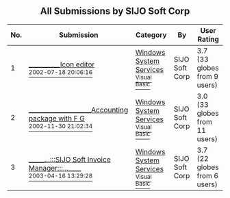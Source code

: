 ﻿<div align="center">

## All Submissions by SIJO Soft Corp

</div>

No.  | Submission | Category | By   | User Rating
---- | ---------- | -------- | ---- | -----------
1 | [\_\_\_\_\_\_\_\_\_\_Icon editor<br /><sup>2002-07-18 20:06:16</sup>](https://github.com/Planet-Source-Code/sijo-soft-corp-icon-editor__1-37082) | [Windows System Services<br /><sup>Visual Basic</sup>](../ByCategory/windows-system-services__1-35.md) | SIJO Soft Corp | 3.7 (33 globes from 9 users)
2 | [\_\_\_\_\_\_\_\_\_\_\_\_\_\_\_\_\_\_\_\_Accounting package with F G<br /><sup>2002-11-30 21:02:34</sup>](https://github.com/Planet-Source-Code/sijo-soft-corp-accounting-package-with-f-g__1-41395) | [Windows System Services<br /><sup>Visual Basic</sup>](../ByCategory/windows-system-services__1-35.md) | SIJO Soft Corp | 3.0 (33 globes from 11 users)
3 | [\_\_\_\_\_\.\.\.:::SIJO Soft Invoice Manager:::\.\.\.\_\_\_\_<br /><sup>2003-04-16 13:29:28</sup>](https://github.com/Planet-Source-Code/sijo-soft-corp-sijo-soft-invoice-manager__1-45046) | [Windows System Services<br /><sup>Visual Basic</sup>](../ByCategory/windows-system-services__1-35.md) | SIJO Soft Corp | 3.7 (22 globes from 6 users)
